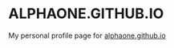 # ALPHAONE.GITHUB.IO

My personal profile page for [alphaone.github.io](https://alphaone.github.io)
